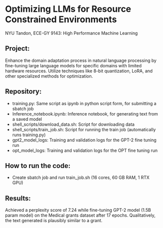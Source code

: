 # Optimizing LLMs for Resource Constrained Environments
NYU Tandon, ECE-GY 9143: High Performance Machine Learning

## Project:
Enhance the domain adaptation process in natural language processing by fine-tuning large language models for specific domains with limited hardware resources. Utilize techniques like 8-bit quantization, LoRA, and other specialized methods for optimization.

## Repository:
- training.py: Same script as ipynb in python script form, for submitting a sbatch job
- Inference_notebook.ipynb: Inference notebook, for generating text from a saved model
- shell_scripts/download_data.sh: Script for downloading data
- shell_scripts/train_job.sh: Script for running the train job (automatically runs training.py)
- gpt2_model_logs: Training and validation logs for the GPT-2 fine tuning run
- opt_model_logs:  Training and validation logs for the OPT fine tuning run

## How to run the code:
- Create sbatch job and run train_job.sh (16 cores, 60 GB RAM, 1 RTX GPU)

## Results:
Achieved a perplexity score of 7.24 while fine-tuning GPT-2 model (1.5B param model) on the Medical grants dataset after 17 epochs. Qualitatively, the text generated is plausibly similar to a grant.
